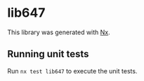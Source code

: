 # lib647

This library was generated with [Nx](https://nx.dev).

## Running unit tests

Run `nx test lib647` to execute the unit tests.
